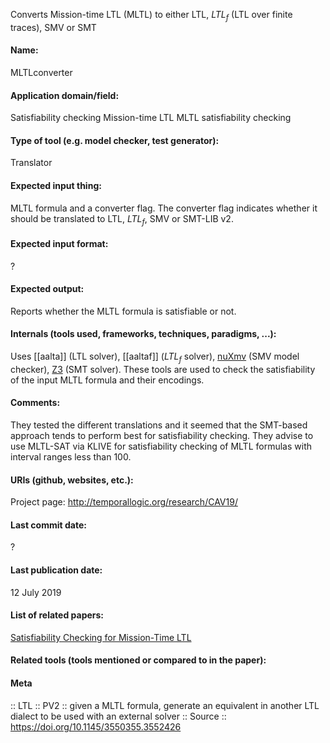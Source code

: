 Converts Mission-time LTL (MLTL) to either LTL, $LTL_f$ (LTL over finite traces), SMV or SMT 

#### Name:
MLTLconverter

#### Application domain/field:
Satisfiability checking
Mission-time LTL
MLTL satisfiability checking

#### Type of tool (e.g. model checker, test generator):
Translator

#### Expected input thing:
MLTL formula and a converter flag.
The converter flag indicates whether it should be translated to LTL, $LTL_f$, SMV or SMT-LIB v2.

#### Expected input format:
?

#### Expected output:
Reports whether the MLTL formula is satisfiable or not.

#### Internals (tools used, frameworks, techniques, paradigms, ...):
Uses [[aalta]] (LTL solver), [[aaltaf]] ($LTL_f$ solver), [nuXmv](Checkers/nuXmv.md) (SMV model checker), [Z3](Solvers/SMT/Z3.md) (SMT solver). These tools are used to check the satisfiability of the input MLTL formula and their encodings.

#### Comments:
They tested the different translations and it seemed that the SMT-based approach tends to perform best for satisfiability checking.
They advise to use MLTL-SAT via KLIVE for satisfiability checking of MLTL formulas with interval ranges less than 100.

#### URIs (github, websites, etc.):
Project page: http://temporallogic.org/research/CAV19/

#### Last commit date:
?

#### Last publication date:
12 July 2019

#### List of related papers:
[Satisfiability Checking for Mission-Time LTL](https://doi.org/10.1007/978-3-030-25543-5_1)

#### Related tools (tools mentioned or compared to in the paper):

#### Meta
:: LTL
:: PV2 :: given a MLTL formula, generate an equivalent in another LTL dialect to be used with an external solver
:: Source :: https://doi.org/10.1145/3550355.3552426
